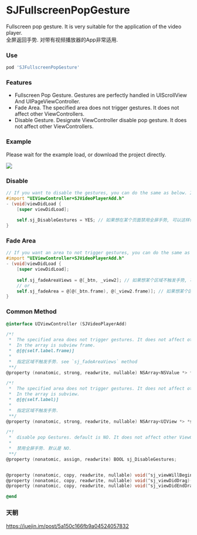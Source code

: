 # SJFullscreenPopGesture
Fullscreen pop gesture. It is very suitable for the application of the video player.    
全屏返回手势.  对带有视频播放器的App非常适用.

### Use
```ruby
pod 'SJFullscreenPopGesture'
```

### Features
- Fullscreen Pop Gesture. Gestures are perfectly handled in UIScrollView And UIPageViewController.
- Fade Area. The specified area does not trigger gestures. It does not affect other ViewControllers.
- Disable Gesture. Designate ViewController disable pop gesture. It does not affect other ViewControllers.


### Example
Please wait for the example load, or download the project directly.

<img src="https://github.com/changsanjiang/SJVideoPlayerBackGR/blob/master/SJBackGRProject/SJBackGRProject/ex1.gif" />

### Disable 
```Objective-C
// If you want to disable the gestures, you can do the same as below. It does not affect other ViewControllers.
#import "UIViewController+SJVideoPlayerAdd.h"
- (void)viewDidLoad {
    [super viewDidLoad];
    
    self.sj_DisableGestures = YES; // 如果想在某个页面禁用全屏手势, 可以这样做. 不影响其他页面. 离开页面时, 也无需恢复.
}
```

### Fade Area
```Objective-C
// If you want an area to not trigger gestures, you can do the same as below. It does not affect other ViewControllers.
#import "UIViewController+SJVideoPlayerAdd.h"
- (void)viewDidLoad {
    [super viewDidLoad];
    
    self.sj_fadeAreaViews = @[_btn, _view2]; // 如果想某个区域不触发手势, 可以这样做.
    // or
    self.sj_fadeArea = @[@(_btn.frame), @(_view2.frame)]; // 如果想某个区域不触发手势, 可以这样做.
}
```
### Common Method
```Objective-C
@interface UIViewController (SJVideoPlayerAdd)

/*!
 *  The specified area does not trigger gestures. It does not affect other ViewControllers.
 *  In the array is subview frame.
 *  @[@(self.label.frame)]
 *
 *  指定区域不触发手势. see `sj_fadeAreaViews` method
 **/
@property (nonatomic, strong, readwrite, nullable) NSArray<NSValue *> *sj_fadeArea;

/*!
 *  The specified area does not trigger gestures. It does not affect other ViewControllers.
 *  In the array is subview.
 *  @[@(self.label)]
 *
 *  指定区域不触发手势.
 **/
@property (nonatomic, strong, readwrite, nullable) NSArray<UIView *> *sj_fadeAreaViews;

/*!
 *  disable pop Gestures. default is NO. It does not affect other ViewControllers.
 *
 *  禁用全屏手势. 默认是 NO.
 **/
@property (nonatomic, assign, readwrite) BOOL sj_DisableGestures;


@property (nonatomic, copy, readwrite, nullable) void(^sj_viewWillBeginDragging)(__kindof UIViewController *vc);
@property (nonatomic, copy, readwrite, nullable) void(^sj_viewDidDrag)(__kindof UIViewController *vc);
@property (nonatomic, copy, readwrite, nullable) void(^sj_viewDidEndDragging)(__kindof UIViewController *vc);

@end
```

### 天朝
https://juejin.im/post/5a150c166fb9a04524057832
